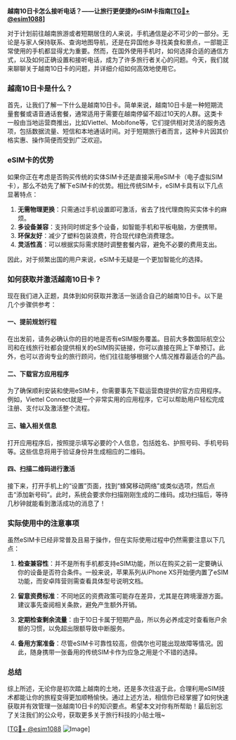 **越南10日卡怎么接听电话？——让旅行更便捷的eSIM卡指南[[TG💪+ @esim1088](https://t.me/s/esim1088)]**

对于计划前往越南旅游或者短期居住的人来说，手机通信是必不可少的一部分。无论是与家人保持联系、查询地图导航，还是在异国他乡寻找美食和景点，一部能正常使用的手机都显得尤为重要。然而，在国外使用手机时，如何选择合适的通信方式，以及如何正确设置和接听电话，成为了许多旅行者关心的问题。今天，我们就来聊聊关于越南10日卡的问题，并详细介绍如何高效地使用它。

### 越南10日卡是什么？

首先，让我们了解一下什么是越南10日卡。简单来说，越南10日卡是一种短期流量套餐或语音通话套餐，通常适用于需要在越南停留不超过10天的人群。这类卡一般由当地运营商推出，比如Viettel、Mobifone等，它们提供相对灵活的服务选项，包括数据流量、短信和本地通话时间。对于短期旅行者而言，这种卡片因其价格实惠、操作简便而受到广泛欢迎。

### eSIM卡的优势

如果你正在考虑是否购买传统的实体SIM卡还是直接采用eSIM卡（电子虚拟SIM卡），那么不妨先了解下eSIM卡的优势。相比传统SIM卡，eSIM卡具有以下几点显著特点：

1. **无需物理更换**：只需通过手机设置即可激活，省去了找代理商购买实体卡的麻烦。
2. **多设备兼容**：支持同时绑定多个设备，如智能手机和平板电脑，方便携带。
3. **环保友好**：减少了塑料包装浪费，符合现代绿色消费理念。
4. **灵活性高**：可以根据实际需求随时调整套餐内容，避免不必要的费用支出。

因此，对于频繁出国的用户来说，eSIM卡无疑是一个更加智能化的选择。

### 如何获取并激活越南10日卡？

现在我们进入正题，具体到如何获取并激活一张适合自己的越南10日卡。以下是几个步骤供参考：

#### 一、提前规划行程
在出发前，请务必确认你的目的地是否有eSIM服务覆盖。目前大多数国际航空公司和在线旅行社都会提供相关的eSIM购买链接，你可以直接在网上下单预订。此外，也可以咨询专业的旅行顾问，他们往往能够根据个人情况推荐最适合的产品。

#### 二、下载官方应用程序
为了确保顺利安装和使用eSIM卡，你需要事先下载运营商提供的官方应用程序。例如，Viettel Connect就是一个非常实用的应用程序，它可以帮助用户轻松完成注册、支付以及激活整个流程。

#### 三、输入相关信息
打开应用程序后，按照提示填写必要的个人信息，包括姓名、护照号码、手机号码等。这些信息将用于验证身份并生成相应的二维码。

#### 四、扫描二维码进行激活
接下来，打开手机上的“设置”页面，找到“蜂窝移动网络”或类似选项，然后点击“添加新号码”。此时，系统会要求你扫描刚刚生成的二维码。成功扫描后，等待几秒钟就能看到激活成功的消息了！

### 实际使用中的注意事项

虽然eSIM卡已经非常普及且易于操作，但在实际使用过程中仍然需要注意以下几点：

1. **检查兼容性**：并不是所有手机都支持eSIM功能，所以在购买之前一定要确认你的设备是否符合条件。一般来说，苹果系列从iPhone XS开始便内置了eSIM功能，而安卓阵营则需查看具体型号说明文档。
   
2. **留意资费标准**：不同地区的资费政策可能存在差异，尤其是在跨境漫游方面。建议事先查阅相关条款，避免产生额外开销。

3. **定期检查剩余流量**：由于10日卡属于短期产品，所以务必养成定时查看账户余额的习惯，以免超出限额导致中断服务。

4. **备用方案准备**：尽管eSIM卡可靠性较高，但偶尔也可能出现故障等情况。因此，随身携带一张备用的传统SIM卡作为应急之用是个不错的选择。

### 总结

综上所述，无论你是初次踏上越南的土地，还是多次往返于此，合理利用eSIM技术都能让你的旅程变得更加顺畅愉快。通过上述方法，相信你已经掌握了如何快速获取并有效管理一张越南10日卡的知识要点。希望本文对你有所帮助！最后别忘了关注我们的公众号，获取更多关于旅行科技的小贴士哦~

[[TG💪+ @esim1088](https://t.me/s/esim1088) ![Image](https://i.postimg.cc/4NQfJmqS/Snipaste-2025-05-13-00-14-12.png)]